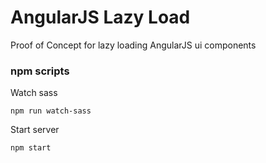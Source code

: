 # AngularJS Lazy Load

Proof of Concept for lazy loading AngularJS ui components

### npm scripts

Watch sass

```shell
npm run watch-sass
```

Start server

```shell
npm start
```
